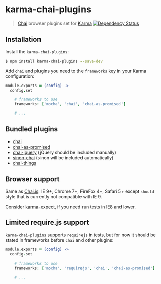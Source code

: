 karma-chai-plugins
==================

> [Chai](http://chaijs.com) browser plugins set for [Karma](http://karma-runner.github.io)
[![Dependency Status](https://gemnasium.com/princed/karma-chai-plugins.svg)](https://gemnasium.com/princed/karma-chai-plugins)

Installation
------------

Install the `karma-chai-plugins`:

```sh
$ npm install karma-chai-plugins --save-dev
```

Add `chai` and plugins you need to the `frameworks` key in your Karma configuration:

```coffee
module.exports = (config) ->
  config.set

    # frameworks to use
    frameworks: ['mocha', 'chai', 'chai-as-promised']

    # ...
```

Bundled plugins
---------------

* [chai](http://chaijs.com)
* [chai-as-promised](http://chaijs.com/plugins/chai-as-promised)
* [chai-jquery](http://chaijs.com/plugins/chai-jquery) (jQuery should be included manually)
* [sinon-chai](http://chaijs.com/plugins/sinon-chai) (sinon will be included automatically)
* [chai-things](http://chaijs.com/plugins/chai-things)

Browser support
---------------

Same as [Chai.js](http://chaijs.com/guide/installation/#browser-section): IE 9+, Chrome 7+, FireFox 4+, Safari 5+ except `should` style that is currently not compatible with IE 9.

Consider [karma-expect](https://github.com/princed/karma-expect), if you need run tests in IE8 and lower.

Limited require.js support
--------------------------

`karma-chai-plugins` supports `requirejs` in tests, but for now it should be stated in frameworks before `chai` and other plugins:

```coffee
module.exports = (config) ->
  config.set

    # frameworks to use
    frameworks: ['mocha', 'requirejs', 'chai', 'chai-as-promised']

    # ...
```
